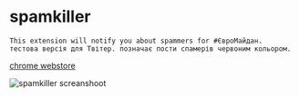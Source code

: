 spamkiller
==========

```
This extension will notify you about spammers for #ЄвроМайдан.
тестова версія для Твітер. позначає пости спамерів червоним кольором.
```

[chrome webstore](https://chrome.google.com/webstore/detail/spam-killer-%D1%94%D0%B2%D1%80%D0%BE%D0%BC%D0%B0%D0%B9%D0%B4%D0%B0%D0%BD/hpgmnghdfepfljhmhpbijkijpdfnefnb)


![spamkiller screanshoot](https://lh5.googleusercontent.com/iaXKpQOAg0gFA6e3KVaMCfUkOZlvB-eUhsvLQVbRDMjdWteTyxrfSW0jWmtLgl3PFfzEaTQT=s640-h400-e365-rw)


